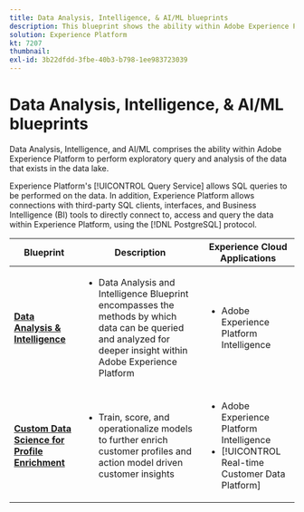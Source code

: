 ```yaml
---
title: Data Analysis, Intelligence, & AI/ML blueprints
description: This blueprint shows the ability within Adobe Experience Platform to perform exploratory query and analysis of the data that exists in the data lake.
solution: Experience Platform
kt: 7207
thumbnail:
exl-id: 3b22dfdd-3fbe-40b3-b798-1ee983723039
---
```

# Data Analysis, Intelligence, & AI/ML blueprints

Data Analysis, Intelligence, and AI/ML comprises the ability within Adobe Experience Platform to perform exploratory query and analysis of the data that exists in the data lake.

Experience Platform's [!UICONTROL Query Service] allows SQL queries to be performed on the data. In addition, Experience Platform allows connections with third-party SQL clients, interfaces, and Business Intelligence (BI) tools to directly connect to, access and query the data within Experience Platform, using the [!DNL PostgreSQL] protocol.

| Blueprint | Description| Experience Cloud Applications|
|---|---|---|
| **[Data Analysis & Intelligence](analysis.md)** | <ul><li>Data Analysis and Intelligence Blueprint encompasses the methods by which data can be queried and analyzed for deeper insight within Adobe Experience Platform</ul></li> | <ul><li> Adobe Experience Platform Intelligence</ul></li>|
| **[Custom Data Science for Profile Enrichment](data-science.md)**        | <ul><li>Train, score, and operationalize models to further enrich customer profiles and action model driven customer insights</li></ul> | <ul><li>Adobe Experience Platform Intelligence</li><li> [!UICONTROL Real-time Customer Data Platform]</li></ul> |
